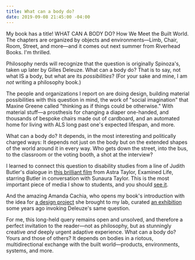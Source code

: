 ```yaml
---
title: What can a body do?
date: 2019-09-08 21:45:00 -04:00
---
```


My book has a title! WHAT CAN A BODY DO? How We Meet the Built World. The chapters are organized by objects and environments—Limb, Chair, Room, Street, and more—and it comes out next summer from Riverhead Books. I'm thrilled. 

Philosophy nerds will recognize that the question is originally Spinoza's, taken up later by Gilles Deleuze. What can a body do? That is to say, not what IS a body, but what are its *possibilities*? (For your sake and mine, I am *not* writing a philosophy book.)

The people and organizations I report on are doing design, building material possibilities with this question in mind, the work of "social imagination" that Maxine Greene called "thinking as if things could be otherwise." With material stuff—a prosthesis for changing a diaper one-handed, and thousands of bespoke chairs made out of cardboard, and an automated home for living with ALS long past one's expected lifespan, and more.

What can a body do? It depends, in the most interesting and politically charged ways: It depends not just on the body but on the extended shapes of the world around it in every way. Who gets down the street, into the bus, to the classroom or the voting booth, a shot at the interview? 

I learned to connect this question to disability studies from a line of Judith Butler's dialogue in [this brilliant film](https://www.youtube.com/watch?v=k0HZaPkF6qE) from Astra Taylor, Examined Life, starring Butler in conversation with Sunaura Taylor. This is the most important piece of media I show to students, and you should [see it](https://www.youtube.com/watch?v=k0HZaPkF6qE). 

And the amazing Amanda Cachia, who opens my book's introduction with the idea for [a design project](http://aplusa.org/projects/alterpodium-amanda-cachia/) she brought to my lab, curated [an exhibition](http://www.amandacachia.com/curating/what-can-a-body-do/) some years ago invoking Deleuze's same question.

For me, this long-held query remains open and unsolved, and therefore a perfect invitation to the reader—not as philosophy, but as stunningly creative *and* deeply urgent adaptive experience. What can a body do? Yours and those of others? It depends on bodies in a riotous, multidirectional exchange with the built world—products, environments, systems, and more.